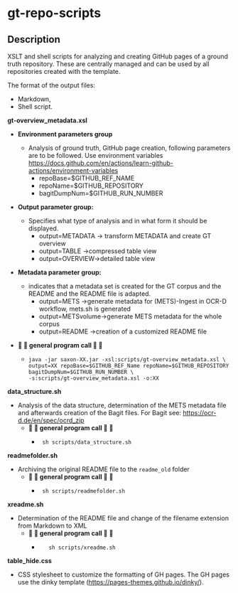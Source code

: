 # gt-repo-scripts


## Description
XSLT and shell scripts for analyzing and creating GitHub pages of a ground truth repository. 
These are centrally managed and can be used by all repositories created with the template.

The format of the output files:
- Markdown, 
- Shell script.

**gt-overview_metadata.xsl**

   - **Environment parameters group**
        - Analysis of ground truth, GitHub page creation, following parameters are to be followed. Use environment variables https://docs.github.com/en/actions/learn-github-actions/environment-variables
            - repoBase=$GITHUB_REF_NAME
            - repoName=$GITHUB_REPOSITORY
            - bagitDumpNum=$GITHUB_RUN_NUMBER    
        
   - **Output parameter group:**
        - Specifies what type of analysis and in what form it should be displayed.
            - output=METADATA -> transform METADATA and create GT overview 
            - output=TABLE ->compressed table view
            - output=OVERVIEW->detailed table view

   - **Metadata parameter group:**
        - indicates that a metadata set is created for the GT corpus and the README and the README file is adapted.
            - output=METS ->generate metadata for (METS)-Ingest in OCR-D workflow, mets.sh is generated
            - output=METSvolume->generate METS metadata for the whole corpus
            - output=README ->creation of a customized README file
   - **:rocket: :wrench: general program call :wrench: :rocket:**
      - ```shell
        java -jar saxon-XX.jar -xsl:scripts/gt-overview_metadata.xsl \
        output=XX repoBase=$GITHUB_REF_Name repoName=$GITHUB_REPOSITORY bagitDumpNum=$GITHUB_RUN_NUMBER \
        -s:scripts/gt-overview_metadata.xsl -o:XX
        ```  

**data_structure.sh**
- Analysis of the data structure, determination of the METS metadata file and afterwards creation of the Bagit files. For Bagit see: https://ocr-d.de/en/spec/ocrd_zip
  - **:rocket: :wrench: general program call :wrench: :rocket:**
      - ```shell
         sh scripts/data_structure.sh
        ``` 

**readmefolder.sh**
- Archiving the original README file to the `readme_old` folder
  - **:rocket: :wrench: general program call :wrench: :rocket:**
      - ```shell
         sh scripts/readmefolder.sh
        ```

**xreadme.sh**
- Determination of the README file and change of the filename extension from Markdown to XML
  - **:rocket: :wrench: general program call :wrench: :rocket:**
    - ```shell
         sh scripts/xreadme.sh
        ```

**table_hide.css**
- CSS stylesheet to customize the formatting of GH pages. The GH pages use the dinky template (https://pages-themes.github.io/dinky/).
